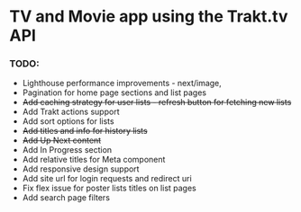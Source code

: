 # TV and Movie app using the Trakt.tv API

### TODO:

- Lighthouse performance improvements - next/image,
- Pagination for home page sections and list pages
- ~~Add caching strategy for user lists - refresh button for fetching new lists~~
- Add Trakt actions support
- Add sort options for lists
- ~~Add titles and info for history lists~~
- ~~Add Up Next content~~
- Add In Progress section
- Add relative titles for Meta component
- Add responsive design support
- Add site url for login requests and redirect uri
- Fix flex issue for poster lists titles on list pages
- Add search page filters
